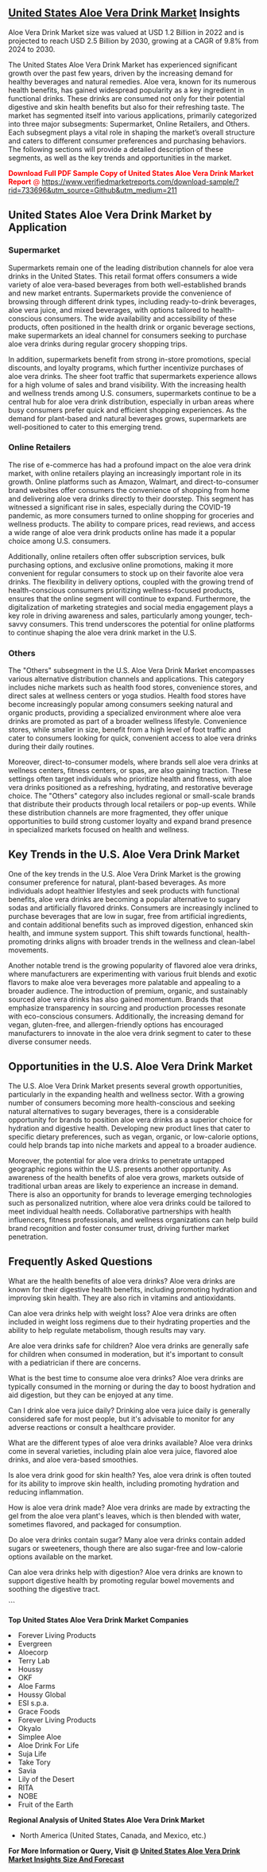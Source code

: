 <h2><a href="https://www.verifiedmarketreports.com/download-sample/?rid=733696&amp;utm_source=Github&amp;utm_medium=211" target="_blank">United States Aloe Vera Drink Market</a> Insights</h2><p>Aloe Vera Drink Market size was valued at USD 1.2 Billion in 2022 and is projected to reach USD 2.5 Billion by 2030, growing at a CAGR of 9.8% from 2024 to 2030.</p><p><p>The United States Aloe Vera Drink Market has experienced significant growth over the past few years, driven by the increasing demand for healthy beverages and natural remedies. Aloe vera, known for its numerous health benefits, has gained widespread popularity as a key ingredient in functional drinks. These drinks are consumed not only for their potential digestive and skin health benefits but also for their refreshing taste. The market has segmented itself into various applications, primarily categorized into three major subsegments: Supermarket, Online Retailers, and Others. Each subsegment plays a vital role in shaping the market’s overall structure and caters to different consumer preferences and purchasing behaviors. The following sections will provide a detailed description of these segments, as well as the key trends and opportunities in the market.<p><span class=""><span style="color: #ff0000;"><strong>Download Full PDF Sample Copy of United States Aloe Vera Drink Market Report</strong> @ </span><a href="https://www.verifiedmarketreports.com/download-sample/?rid=733696&amp;utm_source=Github&amp;utm_medium=211" target="_blank">https://www.verifiedmarketreports.com/download-sample/?rid=733696&amp;utm_source=Github&amp;utm_medium=211</a></span></p></p><h2>United States Aloe Vera Drink Market by Application</h2><h3>Supermarket</h3><p>Supermarkets remain one of the leading distribution channels for aloe vera drinks in the United States. This retail format offers consumers a wide variety of aloe vera-based beverages from both well-established brands and new market entrants. Supermarkets provide the convenience of browsing through different drink types, including ready-to-drink beverages, aloe vera juice, and mixed beverages, with options tailored to health-conscious consumers. The wide availability and accessibility of these products, often positioned in the health drink or organic beverage sections, make supermarkets an ideal channel for consumers seeking to purchase aloe vera drinks during regular grocery shopping trips.</p><p>In addition, supermarkets benefit from strong in-store promotions, special discounts, and loyalty programs, which further incentivize purchases of aloe vera drinks. The sheer foot traffic that supermarkets experience allows for a high volume of sales and brand visibility. With the increasing health and wellness trends among U.S. consumers, supermarkets continue to be a central hub for aloe vera drink distribution, especially in urban areas where busy consumers prefer quick and efficient shopping experiences. As the demand for plant-based and natural beverages grows, supermarkets are well-positioned to cater to this emerging trend.</p><h3>Online Retailers</h3><p>The rise of e-commerce has had a profound impact on the aloe vera drink market, with online retailers playing an increasingly important role in its growth. Online platforms such as Amazon, Walmart, and direct-to-consumer brand websites offer consumers the convenience of shopping from home and delivering aloe vera drinks directly to their doorstep. This segment has witnessed a significant rise in sales, especially during the COVID-19 pandemic, as more consumers turned to online shopping for groceries and wellness products. The ability to compare prices, read reviews, and access a wide range of aloe vera drink products online has made it a popular choice among U.S. consumers.</p><p>Additionally, online retailers often offer subscription services, bulk purchasing options, and exclusive online promotions, making it more convenient for regular consumers to stock up on their favorite aloe vera drinks. The flexibility in delivery options, coupled with the growing trend of health-conscious consumers prioritizing wellness-focused products, ensures that the online segment will continue to expand. Furthermore, the digitalization of marketing strategies and social media engagement plays a key role in driving awareness and sales, particularly among younger, tech-savvy consumers. This trend underscores the potential for online platforms to continue shaping the aloe vera drink market in the U.S.</p><h3>Others</h3><p>The "Others" subsegment in the U.S. Aloe Vera Drink Market encompasses various alternative distribution channels and applications. This category includes niche markets such as health food stores, convenience stores, and direct sales at wellness centers or yoga studios. Health food stores have become increasingly popular among consumers seeking natural and organic products, providing a specialized environment where aloe vera drinks are promoted as part of a broader wellness lifestyle. Convenience stores, while smaller in size, benefit from a high level of foot traffic and cater to consumers looking for quick, convenient access to aloe vera drinks during their daily routines.</p><p>Moreover, direct-to-consumer models, where brands sell aloe vera drinks at wellness centers, fitness centers, or spas, are also gaining traction. These settings often target individuals who prioritize health and fitness, with aloe vera drinks positioned as a refreshing, hydrating, and restorative beverage choice. The "Others" category also includes regional or small-scale brands that distribute their products through local retailers or pop-up events. While these distribution channels are more fragmented, they offer unique opportunities to build strong customer loyalty and expand brand presence in specialized markets focused on health and wellness.</p><h2>Key Trends in the U.S. Aloe Vera Drink Market</h2><p>One of the key trends in the U.S. Aloe Vera Drink Market is the growing consumer preference for natural, plant-based beverages. As more individuals adopt healthier lifestyles and seek products with functional benefits, aloe vera drinks are becoming a popular alternative to sugary sodas and artificially flavored drinks. Consumers are increasingly inclined to purchase beverages that are low in sugar, free from artificial ingredients, and contain additional benefits such as improved digestion, enhanced skin health, and immune system support. This shift towards functional, health-promoting drinks aligns with broader trends in the wellness and clean-label movements.</p><p>Another notable trend is the growing popularity of flavored aloe vera drinks, where manufacturers are experimenting with various fruit blends and exotic flavors to make aloe vera beverages more palatable and appealing to a broader audience. The introduction of premium, organic, and sustainably sourced aloe vera drinks has also gained momentum. Brands that emphasize transparency in sourcing and production processes resonate with eco-conscious consumers. Additionally, the increasing demand for vegan, gluten-free, and allergen-friendly options has encouraged manufacturers to innovate in the aloe vera drink segment to cater to these diverse consumer needs.</p><h2>Opportunities in the U.S. Aloe Vera Drink Market</h2><p>The U.S. Aloe Vera Drink Market presents several growth opportunities, particularly in the expanding health and wellness sector. With a growing number of consumers becoming more health-conscious and seeking natural alternatives to sugary beverages, there is a considerable opportunity for brands to position aloe vera drinks as a superior choice for hydration and digestive health. Developing new product lines that cater to specific dietary preferences, such as vegan, organic, or low-calorie options, could help brands tap into niche markets and appeal to a broader audience.</p><p>Moreover, the potential for aloe vera drinks to penetrate untapped geographic regions within the U.S. presents another opportunity. As awareness of the health benefits of aloe vera grows, markets outside of traditional urban areas are likely to experience an increase in demand. There is also an opportunity for brands to leverage emerging technologies such as personalized nutrition, where aloe vera drinks could be tailored to meet individual health needs. Collaborative partnerships with health influencers, fitness professionals, and wellness organizations can help build brand recognition and foster consumer trust, driving further market penetration.</p><h2>Frequently Asked Questions</h2><p>What are the health benefits of aloe vera drinks? Aloe vera drinks are known for their digestive health benefits, including promoting hydration and improving skin health. They are also rich in vitamins and antioxidants.</p><p>Can aloe vera drinks help with weight loss? Aloe vera drinks are often included in weight loss regimens due to their hydrating properties and the ability to help regulate metabolism, though results may vary.</p><p>Are aloe vera drinks safe for children? Aloe vera drinks are generally safe for children when consumed in moderation, but it's important to consult with a pediatrician if there are concerns.</p><p>What is the best time to consume aloe vera drinks? Aloe vera drinks are typically consumed in the morning or during the day to boost hydration and aid digestion, but they can be enjoyed at any time.</p><p>Can I drink aloe vera juice daily? Drinking aloe vera juice daily is generally considered safe for most people, but it's advisable to monitor for any adverse reactions or consult a healthcare provider.</p><p>What are the different types of aloe vera drinks available? Aloe vera drinks come in several varieties, including plain aloe vera juice, flavored aloe drinks, and aloe vera-based smoothies.</p><p>Is aloe vera drink good for skin health? Yes, aloe vera drink is often touted for its ability to improve skin health, including promoting hydration and reducing inflammation.</p><p>How is aloe vera drink made? Aloe vera drinks are made by extracting the gel from the aloe vera plant's leaves, which is then blended with water, sometimes flavored, and packaged for consumption.</p><p>Do aloe vera drinks contain sugar? Many aloe vera drinks contain added sugars or sweeteners, though there are also sugar-free and low-calorie options available on the market.</p><p>Can aloe vera drinks help with digestion? Aloe vera drinks are known to support digestive health by promoting regular bowel movements and soothing the digestive tract.</p>```</p><p><strong>Top United States Aloe Vera Drink Market Companies</strong></p><div data-test-id=""><p><li>Forever Living Products</li><li> Evergreen</li><li> Aloecorp</li><li> Terry Lab</li><li> Houssy</li><li> OKF</li><li> Aloe Farms</li><li> Houssy Global</li><li> ESI s.p.a.</li><li> Grace Foods</li><li> Forever Living Products</li><li> Okyalo</li><li> Simplee Aloe</li><li> Aloe Drink For Life</li><li> Suja Life</li><li> Take Tory</li><li> Savia</li><li> Lily of the Desert</li><li> RITA</li><li> NOBE</li><li> Fruit of the Earth</li></p><div><strong>Regional Analysis of&nbsp;United States Aloe Vera Drink Market</strong></div><ul><li dir="ltr"><p dir="ltr">North America&nbsp;(United States, Canada, and Mexico, etc.)</p></li></ul><p><strong>For More Information or Query, Visit @&nbsp;</strong><strong><a href="https://www.verifiedmarketreports.com/product/aloe-vera-drink-market/?utm_source=Github&amp;utm_medium=211" target="_blank">United States Aloe Vera Drink Market Insights Size And Forecast</a></strong></p></div>
